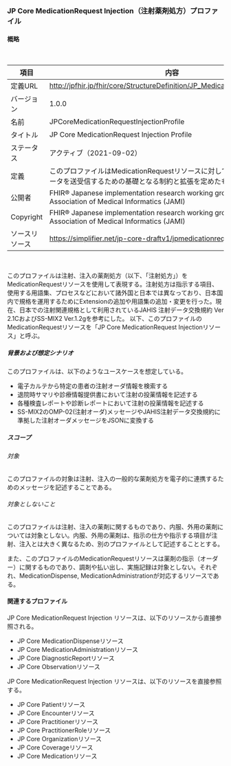 ### JP Core MedicationRequest Injection（注射薬剤処方）プロファイル

#### 概略
<br>

| 項目           | 内容                                                       |
| -------------- | ---------------------------------------------------------- |
| 定義URL        | http://jpfhir.jp/fhir/core/StructureDefinition/JP_MedicationRequest_Injection |
| バージョン     | 1.0.0                                                      |
| 名前           | JPCoreMedicationRequestInjectionProfile                      |
| タイトル       | JP Core MedicationRequest Injection Profile               |
| ステータス     | アクティブ（2021-09-02）                                   |
| 定義           | このプロファイルはMedicationRequestリソースに対して、注射薬剤処方のデータを送受信するための基礎となる制約と拡張を定めたものである。 |
| 公開者         | FHIR® Japanese implementation research working group in Japan Association of Medical Informatics (JAMI)  |
| Copyright      | FHIR® Japanese implementation research working group in Japan Association of Medical Informatics (JAMI)  |
| ソースリソース | https://simplifier.net/jp-core-draftv1/jpmedicationrequestinjection |

<br>

このプロファイルは注射、注入の薬剤処方（以下、「注射処方」）をMedicationRequestリソースを使用して表現する。注射処方は指示する項目、使用する用語集、プロセスなどにおいて諸外国と日本では異なっており、日本国内で規格を運用するためにExtensionの追加や用語集の追加・変更を行った。現在、日本での注射関連規格として利用されているJAHIS 注射データ交換規約 Ver 2.1CおよびSS-MIX2 Ver.1.2gを参考にした。
以下、このプロファイルのMedicationRequestリソースを「JP Core MedicationRequest Injectionリソース」と呼ぶ。

##### 背景および想定シナリオ
このプロファイルは、以下のようなユースケースを想定している。

- 電子カルテから特定の患者の注射オーダ情報を検索する
- 退院時サマリや診療情報提供書において注射の投薬情報を記述する
- 各種検査レポートや診断レポートにおいて注射の投薬情報を記述する
- SS-MIX2のOMP-02(注射オーダ)メッセージやJAHIS注射データ交換規約に準拠した注射オーダメッセージをJSONに変換する

##### スコープ
###### 対象
このプロファイルの対象は注射、注入の一般的な薬剤処方を電子的に連携するためのメッセージを記述することである。

###### 対象としないこと
このプロファイルは注射、注入の薬剤に関するものであり、内服、外用の薬剤については対象としない。内服、外用の薬剤は、指示の仕方や指示する項目が注射、注入とは大きく異なるため、別のプロファイルとして記述することとする。

また、このプロファイルのMedicationRequestリソースは薬剤の指示（オーダー）に関するものであり、調剤や払い出し、実施記録は対象としない。それぞれ、MedicationDispense, MedicationAdministrationが対応するリソースである。

#### 関連するプロファイル
JP Core MedicationRequest Injection リソースは、以下のリソースから直接参照される。

- JP Core MedicationDispenseリソース
- JP Core MedicationAdministrationリソース
- JP Core DiagnosticReportリソース
- JP Core Observationリソース

JP Core MedicationRequest Injection リソースは、以下のリソースを直接参照する。

- JP Core Patientリソース
- JP Core Encounterリソース
- JP Core Practitionerリソース
- JP Core PractitionerRoleリソース
- JP Core Organizationリソース
- JP Core Coverageリソース
- JP Core Medicationリソース
